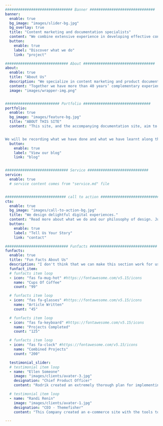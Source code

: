 ```yaml
---
############################### Banner ##############################
banner:
  enable: true
  bg_image: "images/slider-bg.jpg"
  bg_overlay: true
  title: "Content marketing and documentation specialists"
  content: "We combine extensive experience in developing effective content marketing with expertise in documentation design and delivery."
  button:
    enable: true
    label: "Discover what we do"
    link: "project"

############################# About #################################
about:
  enable: true
  title: "About Us"
  description: "We specialize in content marketing and product documentation"
  content: "Together we have more than 40 years’ complementary experience:</br></br>_Mark_ is the content marketing specialist. He conceptualizes, develops, and manages content in traditional marketing, product marketing, sales support, and public relations. His particular strength is brand building, having worked for much of his career at B2B2C fintech companies breaking into international markets. Mark also contributes strong design skills.</br></br>_Rodrik_ is the documentation specialist, with many years’ experience designing and developing training and product documentation. He also has an abiding interest in the technologies used to manage and deliver online and print documentation."
  image: "images/wrapper-img.png"


######################### Portfolio ###############################
portfolio:
  enable: true
  bg_image: "images/feature-bg.jpg"
  title: "ABOUT THIS SITE"
  content: "This site, and the accompanying documentation site, aim to showcase what we do. But they are also where we try out new things -- so they may be a bit rough around the edges. 


We will be recording what we have done and what we have learnt along the way in our blog."
  button:
    enable: true
    label: "View our blog"
    link: "blog"


############################# Service ############################
service:
  enable: true
  # service content comes from "service.md" file


############################ call to action ###########################
cta:
  enable: true
  bg_image: "images/call-to-action-bg.jpg"
  title: "We design delightful digital experiences."
  content: "Read more about what we do and our philosophy of design. Judge for yourself The work and results <br> we’ve achieved for other clients, and meet our highly experienced Team who just love to design."
  button:
    enable: true
    label: "Tell Us Your Story"
    link: "contact"

############################# Funfacts ###############################
funfacts:
  enable: true
  title: "Fun Facts About Us"
  description: "I don't think that we can make this section work for us, except possibly for the testimonials."
  funfact_item:
  # funfacts item loop
  - icon: "fas fa-mug-hot" #https://fontawesome.com/v5.15/icons
    name: "Cups Of Coffee"
    count: "99"

  # funfacts item loop
  - icon: "fas fa-glasses" #https://fontawesome.com/v5.15/icons
    name: "Article Written"
    count: "45"

  # funfacts item loop
  - icon: "fas fa-keyboard" #https://fontawesome.com/v5.15/icons
    name: "Projects Completed"
    count: "125"

  # funfacts item loop
  - icon: "fas fa-clock" #https://fontawesome.com/v5.15/icons
    name: "Combined Projects"
    count: "200"

  testimonial_slider:
  # testimonial item loop
  - name: "Ellen Someone"
    image: "images/clients/avater-3.jpg"
    designation: "Chief Product Officer"
    content: "Rodrik created an extremely thorough plan for implementing a document solution for edna, which significantly exceeded our expectations. It has enabled us to quickly implement a multilingual online site for our products, both conventional applications and APIs."

  # testimonial item loop
  - name: "Randi Renin"
    image: "images/clients/avater-1.jpg"
    designation: "CEO - Themefisher"
    content: "This Company created an e-commerce site with the tools to make our business a success, with innovative ideas we feel that our site has unique elements that make us stand out from the crowd."

---
```

